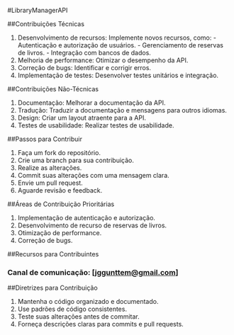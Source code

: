 #LibraryManagerAPI

##Contribuições Técnicas

  1. Desenvolvimento de recursos: Implemente novos recursos, como:
    - Autenticação e autorização de usuários.
    - Gerenciamento de reservas de livros.
    - Integração com bancos de dados.
  2. Melhoria de performance: Otimizar o desempenho da API.
  3. Correção de bugs: Identificar e corrigir erros.
  4. Implementação de testes: Desenvolver testes unitários e integração.

##Contribuições Não-Técnicas

  1. Documentação: Melhorar a documentação da API.
  2. Tradução: Traduzir a documentação e mensagens para outros idiomas.
  3. Design: Criar um layout atraente para a API.
  4. Testes de usabilidade: Realizar testes de usabilidade.

##Passos para Contribuir

  1. Faça um fork do repositório.
  2. Crie uma branch para sua contribuição.
  3. Realize as alterações.
  4. Commit suas alterações com uma mensagem clara.
  5. Envie um pull request.
  6. Aguarde revisão e feedback.

##Áreas de Contribuição Prioritárias

  1. Implementação de autenticação e autorização.
  2. Desenvolvimento de recurso de reservas de livros.
  3. Otimização de performance.
  4. Correção de bugs.

##Recursos para Contribuintes

  ### Canal de comunicação: [jggunttem@gmail.com]

##Diretrizes para Contribuição

  1. Mantenha o código organizado e documentado.
  2. Use padrões de código consistentes.
  3. Teste suas alterações antes de commitar.
  4. Forneça descrições claras para commits e pull requests.
